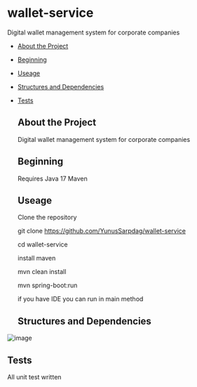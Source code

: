 # wallet-service
Digital wallet management system for corporate companies


- [About the Project](#about-project)
- [Beginning](#beginning)
- [Useage](#useage)
- [Structures and Dependencies](#structures-and-dependencies)
- [Tests](#tests)

  ## About the Project
  Digital wallet management system for corporate companies

  ## Beginning
  Requires Java 17
  Maven

  ## Useage
  Clone the repository
  
  git clone https://github.com/YunusSarpdag/wallet-service
  
  cd wallet-service
  
  install maven
  
  mvn clean install
  
  mvn spring-boot:run

  if you have IDE you can run in main method

  ## Structures and Dependencies
 ![image](https://github.com/user-attachments/assets/b4e9f170-8bee-4088-8d15-082d3b1679ee)



## Tests
All unit test written
